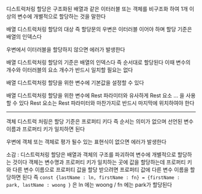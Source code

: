 디스트럭처링 할당은 구조화된 배열과 같은 이터러블 또는 객체를 비구조화 하여 1개 이상의 변수에 개별적으로 할당하는 것을 말한다

배열 디스트럭처링 할당의 대상 즉 할당문의 우변은 이터러블 이어야 하며 할당 기준은 배열의 인덱스다

우변에서 이터러블을 할당하지 않으면 에러가 발생한다

배열 디스트럭처링 할당의 기준은 배열의 인덱스다 즉 순서대로 할당된다 이때 변수의 개수와 이터러블의 요소 개수가 반드시 일치할 필요는 없다

배열 디스트럭처링 할당을 위한 변수에 기본값을 설정할 수 있다

배열 디스트럭처링 할당을 위한 변수에 Rest 파라미터와 유사하게 Rest 요소 … 을 사용할 수 있다 Rest 요소는 Rest 파라미터와 마찬가지로 반드시 마지막에 위치하여야 한다

---

객체 디스트럭 처링은 할당 기준은 프로퍼티 키다 즉 순서는 의미가 없으며 선언된 변수 이름과 프로퍼티 키가 일치하면 된다

우변에 객체 또는 객체로 평가 될수 있는 표현식이 없으면 에러가 발생한다

소감 : 디스트럭처링 할당은 배열과 객체의 구조를 파괴하여 변수에 개별적으로 할당하는 것이다 객체는 변수명과 프로퍼티 키가 일치하는 곳에 값을 할당하는데 
프로퍼티 키와 다른 변수 이름으로 프로퍼티 값을 할당 받으려면 프로퍼티 값에 다른 변수 이름을 할당하면 된다 
즉 `const {lastName : ln, firstName : fn} = {firstName : park, lastName : woong }` 은 ln 에는 woong / fn 에는 park가 할당된다
